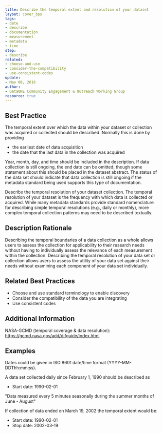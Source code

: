 ```yaml
---
title: Describe the temporal extent and resolution of your dataset
layout: cover_bps
tags:
- date
- describe
- documentation
- measurement
- metadata
- time
step:
- describe
related:
- choose-and-use
- consider-the-compatibility
- use-consistent-codes
update:
- May 08, 2018
author:
- DataONE Community Engagement & Outreach Working Group
resource: true
---
```


## Best Practice

The temporal extent over which the data within your dataset or collection was acquired or collected should be described. Normally this is done by providing

- the earliest date of data acquisition
- the date that the last data in the collection was acquired

Year, month, day, and time should be included in the description. If data collection is still ongoing, the end date can be omitted, though some statement about this should be placed in the dataset abstract. The status of the data set should indicate that data collection is still ongoing if the metadata standard being used supports this type of documentation.

Describe the temporal resolution of your dataset collection. The temporal resolution of your dataset is the frequency with which data is collected or acquired. While many metadata standards provide standard nomenclature for describing simple temporal resolutions (e.g., daily or monthly), more complex temporal collection patterns may need to be described textually.

## Description Rationale

Describing the temporal boundaries of a data collection as a whole allows users to assess the collection for applicability to their research needs without having to individually assess the relevance of each measurement within the collection. Describing the temporal resolution of your data set or collection allows users to assess the utility of your data set against their needs without examining each component of your data set individually.

## Related Best Practices

- Choose and use standard terminology to enable discovery
- Consider the compatibility of the data you are integrating
- Use consistent codes

## Additional Information

NASA-GCMD (temporal coverage & data resolution): https://gcmd.nasa.gov/add/difguide/index.html

## Examples

Dates could be given in ISO 8601 date/time format (YYYY-MM-DDThh:mm:ss).

A data set collected daily since February 1, 1990 should be described as
- Start date: 1990-02-01

"Data measured every 5 minutes seasonally during the summer months of June - August"

If collection of data ended on March 19, 2002 the temporal extent would be:
- Start date: 1990-02-01
- Stop date: 2002-03-19
